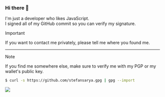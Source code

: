 ### Hi there 👋

I'm just a developer who likes JavaScript.<br>
I signed all of my GitHub commit so you can verify my signature.

> [!IMPORTANT]
> If you want to contact me privately, please tell me where you found me.

---

> [!NOTE]
> If you find me somewhere else, make sure to verify me with my PGP or my wallet's public key.

```sh
$ curl -s https://github.com/stefansarya.gpg | gpg --import
```

<a target="_blank"><img src="https://img.shields.io/badge/Discord-StefansArya-676ae9"></a>
